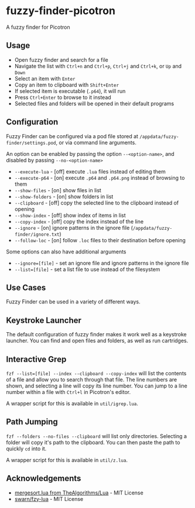 # fuzzy-finder-picotron
A fuzzy finder for Picotron

## Usage

* Open fuzzy finder and search for a file
* Navigate the list with `Ctrl+n` and `Ctrl+p`, `Ctrl+j` and `Ctrl+k`, or `Up` and `Down`
* Select an item with `Enter`
* Copy an item to clipboard with `Shift+Enter`
* If selected item is executable (`.p64`), it will run
 * Press `Ctrl+Enter` to browse to it instead
* Selected files and folders will be opened in their default programs

## Configuration

Fuzzy Finder can be configured via a pod file stored at `/appdata/fuzzy-finder/settings.pod`, or via command line arguments.

An option can be enabled by passing the option `--<option-name>`, and disabled by passing `--no-<option-name>`

* `--execute-lua` - [off] execute `.lua` files instead of editing them
* `--execute-p64` - [on] execute `.p64` and `.p64.png` instead of browsing to them
* `--show-files` - [on] show files in list
* `--show-folders` - [on] show folders in list
* `--clipboard` - [off] copy the selected line to the clipboard instead of opening
* `--show-index` - [off] show index of items in list
* `--copy-index` - [off] copy the index instead of the line
* `--ignore` - [on] ignore patterns in the ignore file (`/appdata/fuzzy-finder/ignore.txt`)
* `--follow-loc` - [on] follow `.loc` files to their destination before opening

Some options can also have additional arguments

* `--ignore=[file]` - set an ignore file and ignore patterns in the ignore file
* `--list=[file]` - set a list file to use instead of the filesystem

## Use Cases

Fuzzy Finder can be used in a variety of different ways.

## Keystroke Launcher

The default configuration of fuzzy finder makes it work well as a keystroke launcher. You can find and open files and folders, as well as run cartridges.

## Interactive Grep

`fzf --list=[file] --index --clipboard --copy-index` will list the contents of a file and allow you to search through that file. The line numbers are shown, and selecting a line will copy its line number. You can jump to a line number within a file with `Ctrl+l` in Picotron's editor.

A wrapper script for this is available in `util/igrep.lua`.

## Path Jumping

`fzf --folders --no-files --clipboard` will list only directories. Selecting a folder will copy it's path to the clipboard. You can then paste the path to quickly `cd` into it.

A wrapper script for this is available in `util/z.lua`.

## Acknowledgements

* [mergesort.lua from TheAlgorithms/Lua](https://github.com/TheAlgorithms/Lua/blob/main/src/sorting/mergesort.lua) - MIT License
* [swarn/fzy-lua](https://github.com/swarn/fzy-lua) - MIT License

